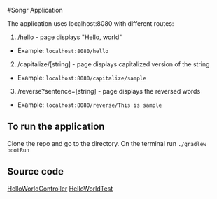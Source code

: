 #Songr Application

The application uses localhost:8080 with different routes:
1. /hello - page displays "Hello, world"
* Example: `localhost:8080/hello`
2. /capitalize/[string] - page displays capitalized version of the string
* Example: `localhost:8080/capitalize/sample`
3. /reverse?sentence=[string] - page displays the reversed words
* Example: `localhost:8080/reverse/This is sample`

## To run the application
Clone the repo and go to the directory. On the terminal run `./gradlew bootRun`

## Source code
[HelloWorldController](./src/main/java/com.fern.jorie.projectlab.songr/HelloWorldController.java)
[HelloWorldTest](./src/test/java/com.fern.jorie.projectlab.songr/HelloWorldController.java)